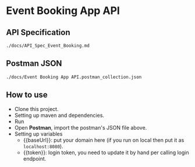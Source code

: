 # Event Booking App API
## API Specification

```./docs/API_Spec_Event_Booking.md```

## Postman JSON

```./docs/Event Booking App API.postman_collection.json```

## How to use

- Clone this project.
- Setting up maven and dependencies.
- Run
- Open **Postman**, import the postman's JSON file above.
- Setting up variables
    - {{baseUrl}}: put your domain here (if you run on local then put it as ```localhost:8080```).
    - {{token}}: login token, you need to update it by hand per calling login endpoint.

